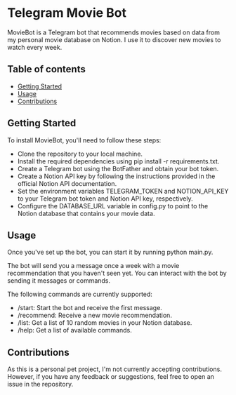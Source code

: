 # Telegram Movie Bot

MovieBot is a Telegram bot that recommends movies based on data from my personal movie database on Notion. I use it to discover new movies to watch every week.

## Table of contents

- [Getting Started](#getting-started)
- [Usage](#usage)
- [Contributions](#contributions)

## Getting Started

To install MovieBot, you'll need to follow these steps:

- Clone the repository to your local machine.
- Install the required dependencies using pip install -r requirements.txt.
- Create a Telegram bot using the BotFather and obtain your bot token.
- Create a Notion API key by following the instructions provided in the official Notion API documentation.
- Set the environment variables TELEGRAM_TOKEN and NOTION_API_KEY to your Telegram bot token and Notion API key, respectively.
- Configure the DATABASE_URL variable in config.py to point to the Notion database that contains your movie data.

## Usage

Once you've set up the bot, you can start it by running python main.py.

The bot will send you a message once a week with a movie recommendation that you haven't seen yet. You can interact with the bot by sending it messages or commands.

The following commands are currently supported:

- /start: Start the bot and receive the first message.
- /recommend: Receive a new movie recommendation.
- /list: Get a list of 10 random movies in your Notion database.
- /help: Get a list of available commands.

## Contributions

As this is a personal pet project, I'm not currently accepting contributions. However, if you have any feedback or suggestions, feel free to open an issue in the repository.
